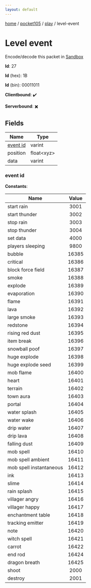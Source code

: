 ```yaml
---
layout: default
---
```


[home](/)  /  [pocket105](/protocol/pocket105)  /  [play](/protocol/pocket105/play)  /  level-event

# Level event

Encode/decode this packet in [Sandbox](../../../sandbox/pocket105#Play.LevelEvent)

**Id**: 27

**Id** (hex): 1B

**Id** (bin): 00011011

**Clientbound**: ✔️

**Serverbound**: ✖️

## Fields

Name | Type
---|---
[event id](#event-id) | varint
position | float&lt;xyz&gt;
data | varint

### event id

**Constants**:

Name | Value
---|:---:
start rain | 3001
start thunder | 3002
stop rain | 3003
stop thunder | 3004
set data | 4000
players sleeping | 9800
bubble | 16385
critical | 16386
block force field | 16387
smoke | 16388
explode | 16389
evaporation | 16390
flame | 16391
lava | 16392
large smoke | 16393
redstone | 16394
rising red dust | 16395
item break | 16396
snowball poof | 16397
huge explode | 16398
huge explode seed | 16399
mob flame | 16400
heart | 16401
terrain | 16402
town aura | 16403
portal | 16404
water splash | 16405
water wake | 16406
drip water | 16407
drip lava | 16408
falling dust | 16409
mob spell | 16410
mob spell ambient | 16411
mob spell instantaneous | 16412
ink | 16413
slime | 16414
rain splash | 16415
villager angry | 16416
villager happy | 16417
enchantment table | 16418
tracking emitter | 16419
note | 16420
witch spell | 16421
carrot | 16422
end rod | 16424
dragon breath | 16425
shoot | 2000
destroy | 2001

